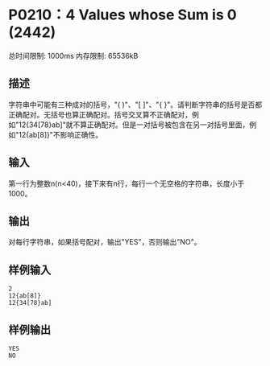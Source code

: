 # P0210：4 Values whose Sum is 0 (2442)
总时间限制: 1000ms  内存限制: 65536kB
## 描述
字符串中可能有三种成对的括号，"( )"、"[ ]"、"{ }"。请判断字符串的括号是否都正确配对。无括号也算正确配对。括号交叉算不正确配对，例如"12{34[78}ab]"就不算正确配对。但是一对括号被包含在另一对括号里面，例如"12{ab[8]}"不影响正确性。

## 输入
第一行为整数n(n<40)，接下来有n行，每行一个无空格的字符串，长度小于1000。

## 输出
对每行字符串，如果括号配对，输出"YES"，否则输出"NO"。

## 样例输入
    2
    12{ab[8]}
    12{34[78}ab]

## 样例输出
    YES
    NO



